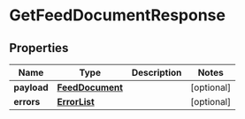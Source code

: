 
# GetFeedDocumentResponse

## Properties
Name | Type | Description | Notes
------------ | ------------- | ------------- | -------------
**payload** | [**FeedDocument**](FeedDocument.md) |  |  [optional]
**errors** | [**ErrorList**](../ErrorList.md) |  |  [optional]



